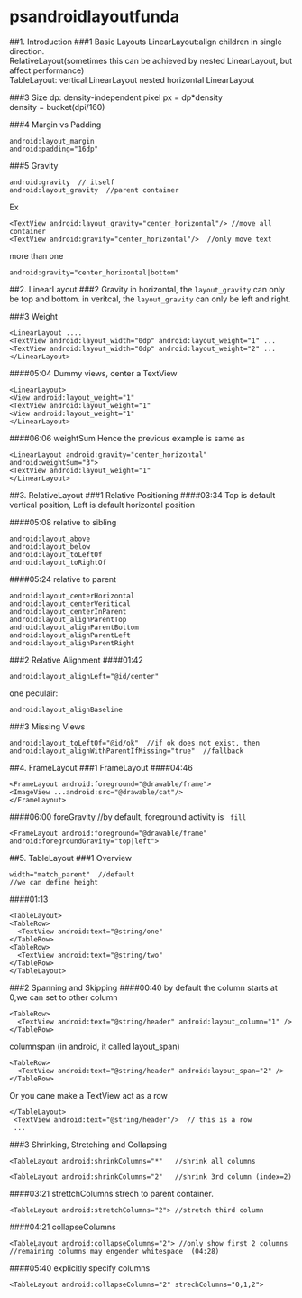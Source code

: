 # psandroidlayoutfunda
##1. Introduction
###1 Basic Layouts
LinearLayout:align children in single direction.  
RelativeLayout(sometimes this can be achieved by nested LinearLayout, but affect performance)  
TableLayout: vertical LinearLayout nested horizontal LinearLayout

###3 Size
dp: density-independent pixel
px = dp*density  
density = bucket(dpi/160)


###4 Margin vs Padding
```
android:layout_margin
android:padding="16dp"
```

###5 Gravity
```
android:gravity  // itself
android:layout_gravity  //parent container
```
Ex
```
<TextView android:layout_gravity="center_horizontal"/> //move all container
<TextView android:gravity="center_horizontal"/>  //only move text
```

more than one
```
android:gravity="center_horizontal|bottom"
```

##2. LinearLayout
###2 Gravity
in horizontal, the `layout_gravity` can only be top and bottom.
in veritcal, the `layout_gravity` can only be left and right.


###3 Weight
```
<LinearLayout ....
<TextView android:layout_width="0dp" android:layout_weight="1" ...
<TextView android:layout_width="0dp" android:layout_weight="2" ...
</LinearLayout>
```

####05:04 Dummy views, center a TextView
```
<LinearLayout>
<View android:layout_weight="1"
<TextView android:layout_weight="1"
<View android:layout_weight="1"
</LinearLayout>
```
####06:06 weightSum
Hence the previous example is same as
```
<LinearLayout android:gravity="center_horizontal" android:weightSum="3">
<TextView android:layout_weight="1"
</LinearLayout>
```

##3. RelativeLayout
###1 Relative Positioning
####03:34
Top is default vertical position, Left is default horizontal position

####05:08 relative to sibling
```
android:layout_above
android:layout_below
android:layout_toLeftOf
android:layout_toRightOf
```

####05:24 relative to parent
```
android:layout_centerHorizontal
android:layout_centerVeritical
android:layout_centerInParent
android:layout_alignParentTop
android:layout_alignParentBottom
android:layout_alignParentLeft
android:layout_alignParentRight
```

###2 Relative Alignment
####01:42
```
android:layout_alignLeft="@id/center"
```
one peculair: 
```
android:layout_alignBaseline
```
###3 Missing Views
```
android:layout_toLeftOf="@id/ok"  //if ok does not exist, then
android:layout_alignWithParentIfMissing="true"  //fallback
```
##4. FrameLayout
###1 FrameLayout
####04:46
```
<FrameLayout android:foreground="@drawable/frame">
<ImageView ...android:src="@drawable/cat"/>
</FrameLayout>
```
####06:00 foreGravity  //by default, foreground activity is ` fill`
```
<FrameLayout android:foreground="@drawable/frame" android:foregroundGravity="top|left">
```

##5. TableLayout
###1 Overview
```
width="match_parent"  //default
//we can define height
```
####01:13
```
<TableLayout>
<TableRow>
  <TextView android:text="@string/one"
</TableRow>
<TableRow>
  <TextView android:text="@string/two"
</TableRow>
</TableLayout>
```

###2 Spanning and Skipping
####00:40
by default the column starts at 0,we can set to other column
```
<TableRow>
  <TextView android:text="@string/header" android:layout_column="1" />
</TableRow>
```
columnspan (in android, it called layout_span)
```
<TableRow>
  <TextView android:text="@string/header" android:layout_span="2" />
</TableRow>
```
Or you cane make a TextView act as a row
```
</TableLayout>
 <TextView android:text="@string/header"/>  // this is a row
 ...
```
###3 Shrinking, Stretching and Collapsing
```
<TableLayout android:shrinkColumns="*"   //shrink all columns
```
```
<TableLayout android:shrinkColumns="2"   //shrink 3rd column (index=2)
```

####03:21 strettchColumns
strech to parent container.
```
<TableLayout android:stretchColumns="2"> //stretch third column
```
####04:21 collapseColumns
```
<TableLayout android:collapseColumns="2"> //only show first 2 columns 
//remaining columns may engender whitespace  (04:28)
```
####05:40
explicitly specify columns 
```
<TableLayout android:collapseColumns="2" strechColumns="0,1,2">
```
